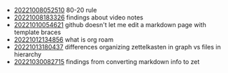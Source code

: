 - [20221008052510](/zet/20221008052510/README.md) 80-20 rule
- [20221008183326](/zet/20221008183326/README.md) findings about video notes
- [20221010054621](/zet/20221010054621/README.md) github doesn't let me edit a markdown page with template braces
- [20221012134856](/zet/20221012134856/README.md) what is org roam
- [20221013180437](/zet/20221013180437/README.md) differences organizing zettelkasten in graph vs files in hierarchy
- [20221030082715](/zet/20221030082715/README.md) findings from converting markdown info to zet
